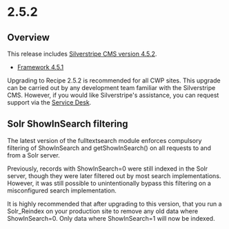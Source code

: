 # 2.5.2

## Overview

This release includes [Silverstripe CMS version 4.5.2](https://docs.silverstripe.org/en/4/changelogs/4.5.2/).

- [Framework 4.5.1](https://docs.silverstripe.org/en/4/changelogs/4.5.2/)

Upgrading to Recipe 2.5.2 is recommended for all CWP sites. This upgrade can be carried out by any development team familiar with the Silverstripe CMS. However, if you would like Silverstripe's assistance, you can request support via the [Service Desk](https://www.cwp.govt.nz/service-desk/new-request/).

## Solr ShowInSearch filtering

The latest version of the fulltextsearch module enforces compulsory filtering of ShowInSearch and getShowInSearch() on all requests to and from a Solr server.

Previously, records with ShowInSearch=0 were still indexed in the Solr server, though they were later filtered out by most search implementations. However, it was still possible to unintentionally bypass this filtering on a misconfigured search implementation.

It is highly recommended that after upgrading to this version, that you run a Solr_Reindex on your production site to remove any old data where ShowInSearch=0.  Only data where ShowInSearch=1 will now be indexed.
